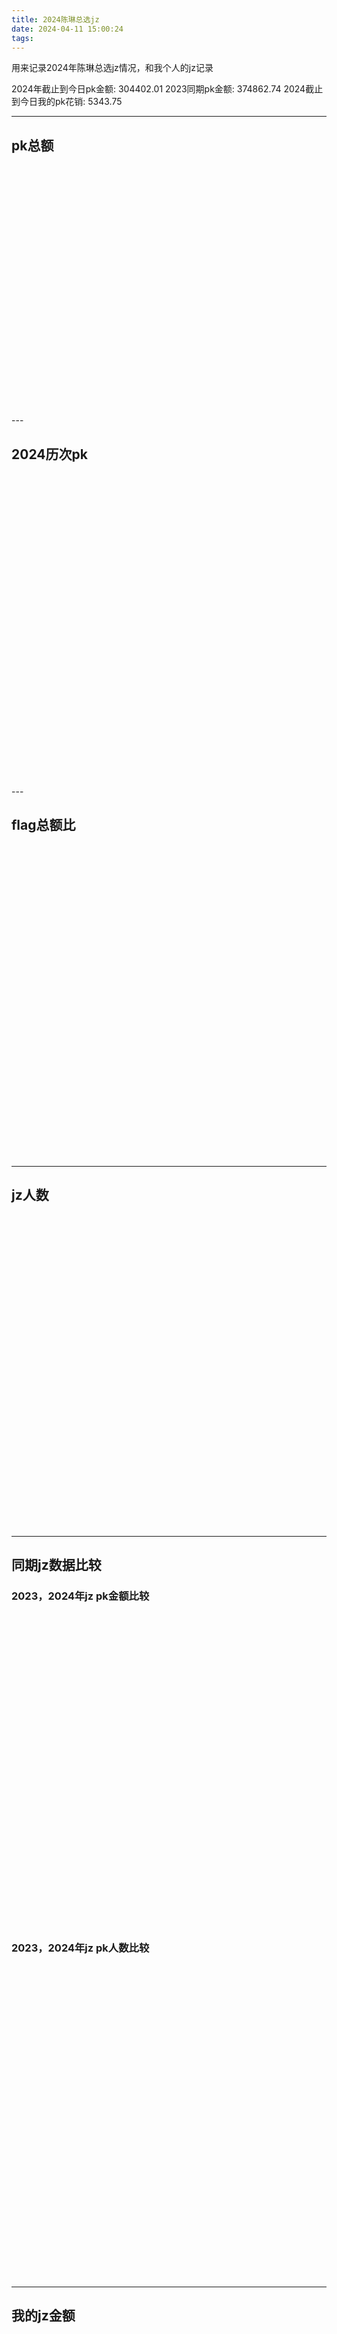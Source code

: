 ```yaml
---
title: 2024陈琳总选jz
date: 2024-04-11 15:00:24
tags:
---
```


用来记录2024年陈琳总选jz情况，和我个人的jz记录

2024年截止到今日pk金额:  304402.01
2023同期pk金额: 374862.74
2024截止到今日我的pk花销: 5343.75
  

<!-- more -->




<!-- ## 个人jz统计

<div id="individualChart" style="width: 100%;height:1000px; margin-right: auto;"></div> -->



---

## pk总额
<div style="display: flex">
<div id="pieChart2024" style="max-width: 50%; width: auto;height:400px; margin-right: auto;"></div>
<div id="pieChart2023" style="max-width: 50%; width: auto;height:400px; margin-right: auto;"></div>

</div>
---

## 2024历次pk

<div id="totalChart" style="width: 100%;height:500px; margin-right: auto;"></div>
---

## flag总额比

<div id="portionChart" style="width: 100%;height:500px; margin-right: auto;"></div>


---

## jz人数

<div id="peopleChart" style="width: 100%;height:500px; margin-right: auto;"></div>

---

## 同期jz数据比较
### 2023，2024年jz pk金额比较

<div id="moneyComparisonChart" style="width: 100%;height:500px; margin-right: auto;"></div>

### 2023，2024年jz pk人数比较

<div id="peopleComparisonChart" style="width: 100%;height:500px; margin-right: auto;"></div>

---

## 我的jz金额

<div id="myChart" style="width: 100%;height:500px; margin-right: auto;"></div>




<script src="https://code.highcharts.com/highcharts.js"></script>
<script src="https://code.highcharts.com/highcharts-more.js"></script>
<script src="https://cdnjs.cloudflare.com/ajax/libs/PapaParse/5.3.0/papaparse.min.js"></script>
<script src="https://d3js.org/d3.v5.min.js"></script>
<script src="https://code.highcharts.com/modules/exporting.js"></script>
<script src="https://code.highcharts.com/modules/accessibility.js"></script>
<script sr="https://github.com/inorganik/countUp.js/blob/master/dist/requestAnimationFrame.polyfill.js"></script>


  

<script>
Highcharts.chart('pieChart2024', {
  chart: {
    type: 'pie'
  },
  title: {
    text: '2024PK金额细分'
  },
  tooltip: {
    valueSuffix: '元',
    pointFormat:'<b>{point.x}元</b>'
  },
 
  plotOptions: {
    series: {
      allowPointSelect: true,
      cursor: 'pointer',
      dataLabels: [{
        enabled: true,
        distance: 20
      }, {
        enabled: true,
        distance: -40,
        format: '{point.y:.1f}%',
        style: {
          fontSize: '1.2em',
          textOutline: 'none',
          opacity: 0.7
        },
        filter: {
          operator: '>',
          property: 'percentage',
          value: 10
        }
      }]
    }
  },
  series: [
    {
      name: 'rmb',
      colorByPoint: true,
      data: [
        {
          name: 'flag金额',
          x: 80568.5,
          y: 32.15,
          color: '#FF0000'
        },
        {
          name: '非flag金额',
          sliced: true,
          selected: true,
          x: 223833.51,
          y: 67.85,
          color: '#FF8C00'
        },
       
      ]
    }
  ]
});


Highcharts.chart('pieChart2023', {
  chart: {
    type: 'pie'
  },
  title: {
    text: '2023同期PK金额细分'
  },
  tooltip: {
    valueSuffix: '元',
    pointFormat:'<b>{point.x}元</b>'
  },
 
  plotOptions: {
    series: {
      allowPointSelect: true,
      cursor: 'pointer',
      dataLabels: [{
        enabled: true,
        distance: 20
      }, {
        enabled: true,
        distance: -40,
        format: '{point.y:.1f}%',
        style: {
          fontSize: '1.2em',
          textOutline: 'none',
          opacity: 0.7
        },
        filter: {
          operator: '>',
          property: 'percentage',
          value: 10
        }
      }]
    }
  },

  series: [
    {
      name: '金额',
      colorByPoint: true,
      data: [
        {
          name: 'flag金额',
          x: 137152,
          y: 33.58,
          color: '#0000FF'
        },
        {
          name: '非flag金额',
          sliced: true,
          selected: true,
          x: 237699.74, 
          y: 66.42,
          color:'#6495ED'
        },
       
      ]
    }
  ]
});


</script>


<script>


function getRandomInt(max) {
    return Math.floor(Math.random() * Math.floor(max));
}

function getRandomColor() {
    var letters = '0123456789ABCDEF';
    var color = '#';
    for (var i = 0; i < 6; i++) {
        color += letters[Math.floor(Math.random() * 16)];
    }
    return color;
}
d3.csv("20240414pk.csv").then(pkdata => {
    
   // console.log(pkdata)
    // Convert numeric values to numbers
    
Highcharts.chart('individualChart', {
    chart: {
        type: 'packedbubble',
        height: '100%'
    },
    title: {
        text: '2024总选pk个人jz情况',
        align: 'center'
    },
    
    tooltip: {
        useHTML: true,
        headerFormat: '',
        pointFormat: '<b>{point.name}:</b> {point.value} cny',
        footerFormat: '',
        followPointer: true
    },
     plotOptions: {
        bubble: {
            maxPointWidth:120
        },
        packedbubble: {
            minSize: '10%',
            maxSize: '200%',
            zMin: 0,
            zMax: 1000,
            layoutAlgorithm: {
                splitSeries: false,
                gravitationalConstant: 0.02
            },
            dataLabels: {
                enabled: true,
                formatter: function() {
                     let fontSize;
                    if (this.point.z < 100) {
                        return ' ';}
                    if(this.point.y.length > 8) {return ' ';}
                     else if (this.point.z < 500) {
                        fontSize = '6px';
                    } else {
                        fontSize = '10px';
                    }
                    return `<span style="font-size: ${fontSize};">${this.point.name}</span>`;
                },

                
                filter: {
                    property: 'y',
                    operator: '>',
                    value: 100
                },
                style: {
                    color: 'black',
                    textOutline: 'none',
                    fontWeight: 'bold'
                }
            }
        }
    },
    series: [{
        
        name: '金额',
        
        data: pkdata.map(row=> ({
            name: row.name,
            value: +row.value,
            color: getRandomColor()
        }))

        
        
        

    }]
    
});
    });


</script>




<script>
Highcharts.chart('totalChart', {
    chart: {
        type: 'column'
    },
    title: {
        text: '2024年总选陈琳历次pk统计',
        align: 'center'
    },
    xAxis: {
        categories: ['4.14', '5.02-5.03', '5.18-5.19', '6.01-6.02', '6.08-6.10', '6.15-6.16', '6.22', '6.28-7.2', '7.6'],
        crosshair: true
    },
    yAxis: [{
        labels: {
            format: '{value}',
            style: {
                color: Highcharts.getOptions().colors[1]
            }
        },
        min: 0,
        title: {
            text: '金额'
        },
        stackLabels: {
            enabled: true
        }
    },
    {
        title: {
            text: 'pk统计'
        },
        opposite: true
    }],
    legend: {
        align: 'left',
        x: 70,
        verticalAlign: 'top',
        y: 70,
        floating: true,
        backgroundColor:
            Highcharts.defaultOptions.legend.backgroundColor || 'white',
        borderColor: '#CCC',
        borderWidth: 1,
        shadow: false
    },
    tooltip: {
        // headerFormat: '<b>{point.x}</b><br/>',
        // pointFormat: '{point.name}: {point.y} <br/>',
        shared: true
    },
    plotOptions: {
        column: {
            stacking: 'normal',
            dataLabels: {
                enabled: true
            }
        }
    },
    series: [{
        name: '非flag金额',
        data: [25882.7, 30250.2, 16187.9, 16761.53, 35328.6, 13121.8, 10392.3, 65043.7, 10869.78],
        tooltip: {
            valueSuffix: '元'
        }
    }, {
        name: 'flag金额',
        data: [6500, 24711.5, 7200, 7400, 11343, 6970, 5970, 5446, 5023],
        tooltip: {
            valueSuffix: '元'
        }
    }, {
        name: '总额',
        type: 'line',
        yAxis: 1,
        data: [32382.7, 54961.7, 23387.9, 24661.53, 46671.6,20091.8, 16362.3, 70489.7, 15892.78],
        tooltip: {
            valueSuffix: '元'
        }
    }]
});



</script>


<script>
Highcharts.chart('portionChart', {

  title: {
    text: 'jz flag总额比',
    align: 'center'
  },

  

  yAxis: {
    min: null,
    max: null,
    title: {
      text: '百分比'
    },
    stackLabels: {
            enabled: true
        },
  },

  xAxis: {
    categories:[
        '4.14', '5.02-5.03', '5.18-5.19', '6.01-6.02', '6.08-6.10', '6.15-6.16', '6.22', '6.28-7.2', '7.6'
    ]

  },

  legend: {
    layout: 'vertical',
    align: 'right',
    verticalAlign: 'middle'
  },

  plotOptions: {
    series: {
      label: {
        connectorAllowed: false
      },
      
    }
  },

  series: [{
    name: 'flag总额比',
    data: [0.2, 0.449, 0.307, 0.32, 0.24, 0.34, 0.36, 0.077, 0.316]
  }],

  responsive: {
    rules: [{
      condition: {
        maxWidth: 500
      },
      chartOptions: {
        legend: {
          layout: 'horizontal',
          align: 'center',
          verticalAlign: 'bottom'
        }
      }
    }]
  }

});
</script>



<script>
Highcharts.chart('peopleChart', {

  title: {
    text: 'jz 人数统计',
    align: 'center'
  },

  

  yAxis: {
    min: null,
    max: null,
    title: {
      text: '人'
    },
    stackLabels: {
            enabled: true
        },
  },

  xAxis: {
    categories:[
        '4.14', '5.02-5.03', '5.18-5.19', '6.01-6.02', '6.08-6.10', '6.15-6.16','6.22', '6.28-7.2', '7.6'
    ]

  },

  legend: {
    layout: 'vertical',
    align: 'right',
    verticalAlign: 'middle'
  },

  plotOptions: {
    series: {
      label: {
        connectorAllowed: false
      },
      
    }
  },

  series: [{
    name: '人',
    data: [189, 232, 164, 153, 206, 161, 148, 178, 106]
  }],

  responsive: {
    rules: [{
      condition: {
        maxWidth: 500
      },
      chartOptions: {
        legend: {
          layout: 'horizontal',
          align: 'center',
          verticalAlign: 'bottom'
        }
      }
    }]
  }

});
</script>


<script>
// Retrieved from https://www.ssb.no/jord-skog-jakt-og-fiskeri/jakt
Highcharts.chart('moneyComparisonChart', {
    chart: {
        type: 'areaspline'
    },
    title: {
        text: '2023,2024年总选jz金额',
        align: 'center'
    },

    subtitle: {
        text: 'aki_zuiaichenlin.',
        align: 'center'
    },
    legend: {
        layout: 'vertical',
        align: 'left',
        verticalAlign: 'top',
        x: 120,
        y: 70,
        floating: true,
        borderWidth: 1,
        backgroundColor:
            Highcharts.defaultOptions.legend.backgroundColor || '#FFFFFF'
    },
    xAxis: {
       plotBands: [{ // Highlight the two last years
            from: 1,
            to: 5,
            color: 'rgba(255,255,255, 0.9)'
        }]
    },
    yAxis: {
        title: {
            text: '金额'
        }
    },
    tooltip: {
        shared: true,
        headerFormat: '<b>第{point.x}次pk</b><br>'
    },
    credits: {
        enabled: false
    },
    plotOptions: {
        series: {
            pointStart: 1
        },
        areaspline: {
            fillOpacity: 0.5
        }
    },
    series: [{
        name: '2024',
        xData: ['2024-04-01', '2024-05-02', '2024-05-18', '2024-06-01', '2024-06-08', '2024-06-22', '2024-06-28', '2024-07-06'],
        data:
            [32382.7, 54961.7, 23387.9, 24611.53, 46671.6, 20091.8, 16362.3, 70489.7, 15892.78]
    }, {
        name: '2023',
        data:
            [22237.90, 15616.80, 45405.90, 20819.00, 45532.9, 84922.5, 36903.24, 62226.1, 41198.4]
    }]
});

    



</script>


<script>
Highcharts.chart('peopleComparisonChart', {
    chart: {
        type: 'areaspline'
    },
    title: {
        text: '2023,2024年总选jz人头',
        align: 'center'
    },

    subtitle: {
        text: 'aki_zuiaichenlin.',
        align: 'center'
    },
    legend: {
        layout: 'vertical',
        align: 'left',
        verticalAlign: 'top',
        x: 120,
        y: 70,
        floating: true,
        borderWidth: 1,
        backgroundColor:
            Highcharts.defaultOptions.legend.backgroundColor || '#FFFFFF'
    },
    xAxis: {
       plotBands: [{ // Highlight the two last years
            from: 1,
            to: 5,
            color: 'rgba(255,255,255, 0.9)'
        }]
    },
    yAxis: {
        title: {
            text: '人头'
        }
    },
    tooltip: {
        shared: true,
        headerFormat: '<b>第{point.x}次pk</b><br>'
    },
    credits: {
        enabled: false
    },
    plotOptions: {
        series: {
            pointStart: 1
        },
        areaspline: {
            fillOpacity: 0.5
        }
    },
    series: [{
        name: '2023',
        xData: ['2024-04-014', '2024-05-02', '2023-05-18', '2024-06-01', '2024-06-08', '2024-06-15','2024-06-22'],
        data:
            [119, 114, 176, 172, 208, 284, 230, 316, 258],
    }, {
        name: '2024',
        data:
            [189, 232, 164, 153, 206, 161, 148, 178, 106]
    }]
});

    





</script>


<script>
Highcharts.chart('myChart', {
    chart: {
        type: 'column'
    },
    title: {
        text: '我的jz金额',
        align: 'center'
    },
    
    xAxis: {
        categories: ['4.14', '5.02-5.03', '5.18-5.19', '6.01-6.02', '6.08-6.10', '6.15-6.16', '6-22', '6.28-7.2', '7.6'],
        crosshair: true,
        accessibility: {
            description: '日期'
        }
    },
    yAxis: {
        min: 0,
        
    },
    tooltip: {
        valueSuffix: '元'
    },
    plotOptions: {
        column: {
            pointPadding: 0.2,
            borderWidth: 0
        }
    },
    series: [
        {
            name: '元',
            data: [20, 1060, 20, 510, 983, 1000, 1000, 183.52, 567.23]
        },
        
    ]
});
</script>